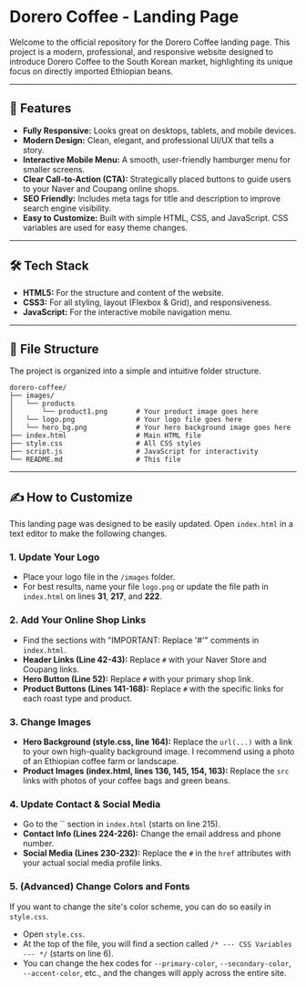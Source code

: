 # Dorero Coffee - Landing Page

Welcome to the official repository for the Dorero Coffee landing page. This project is a modern, professional, and responsive website designed to introduce Dorero Coffee to the South Korean market, highlighting its unique focus on directly imported Ethiopian beans.

---

## 🚀 Features

* **Fully Responsive:** Looks great on desktops, tablets, and mobile devices.
* **Modern Design:** Clean, elegant, and professional UI/UX that tells a story.
* **Interactive Mobile Menu:** A smooth, user-friendly hamburger menu for smaller screens.
* **Clear Call-to-Action (CTA):** Strategically placed buttons to guide users to your Naver and Coupang online shops.
* **SEO Friendly:** Includes meta tags for title and description to improve search engine visibility.
* **Easy to Customize:** Built with simple HTML, CSS, and JavaScript. CSS variables are used for easy theme changes.

---

## 🛠️ Tech Stack

* **HTML5:** For the structure and content of the website.
* **CSS3:** For all styling, layout (Flexbox & Grid), and responsiveness.
* **JavaScript:** For the interactive mobile navigation menu.

---

## 📁 File Structure

The project is organized into a simple and intuitive folder structure.

```
dorero-coffee/
├── images/
│   └── products
│       └── product1.png       # Your product image goes here
│   └── logo.png               # Your logo file goes here
│   └── hero_bg.png            # Your hero background image goes here
├── index.html                 # Main HTML file
├── style.css                  # All CSS styles
├── script.js                  # JavaScript for interactivity
└── README.md                  # This file
```

---

## ✍️ How to Customize

This landing page was designed to be easily updated. Open `index.html` in a text editor to make the following changes.

### 1. Update Your Logo

* Place your logo file in the `/images` folder.
* For best results, name your file `logo.png` or update the file path in `index.html` on lines **31**, **217**, and **222**.

### 2. Add Your Online Shop Links

* Find the sections with "IMPORTANT: Replace '#'" comments in `index.html`.
* **Header Links (Line 42-43):** Replace `#` with your Naver Store and Coupang links.
* **Hero Button (Line 52):** Replace `#` with your primary shop link.
* **Product Buttons (Lines 141-168):** Replace `#` with the specific links for each roast type and product.

### 3. Change Images

* **Hero Background (style.css, line 164):** Replace the `url(...)` with a link to your own high-quality background image. I recommend using a photo of an Ethiopian coffee farm or landscape.
* **Product Images (index.html, lines 136, 145, 154, 163):** Replace the `src` links with photos of your coffee bags and green beans.

### 4. Update Contact & Social Media

* Go to the `` section in `index.html` (starts on line 215).
* **Contact Info (Lines 224-226):** Change the email address and phone number.
* **Social Media (Lines 230-232):** Replace the `#` in the `href` attributes with your actual social media profile links.

### 5. (Advanced) Change Colors and Fonts

If you want to change the site's color scheme, you can do so easily in `style.css`.

* Open `style.css`.
* At the top of the file, you will find a section called `/* --- CSS Variables --- */` (starts on line 6).
* You can change the hex codes for `--primary-color`, `--secondary-color`, `--accent-color`, etc., and the changes will apply across the entire site.
